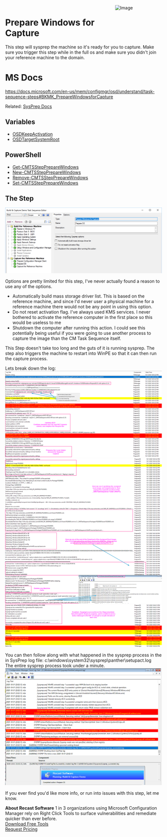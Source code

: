 <img style="float: right;" src="https://docs.recastsoftware.com/media/Recast-Logo-Dark_Horizontal_nav.png"  alt="Image" height="43" width="150">

# Prepare Windows for Capture

This step will sysprep the machine so it's ready for you to capture.  Make sure you trigger this step while in the full os and make sure you didn't join your reference machine to the domain.

# MS Docs

<https://docs.microsoft.com/en-us/mem/configmgr/osd/understand/task-sequence-steps#BKMK_PrepareWindowsforCapture>

Related: [SysPrep Docs](https://docs.microsoft.com/en-us/windows-hardware/manufacture/desktop/sysprep-process-overview)

## Variables

- [OSDKeepActivation](https://docs.microsoft.com/en-us/mem/configmgr/osd/understand/task-sequence-variables#OSDKeepActivation)
- [OSDTargetSystemRoot](https://docs.microsoft.com/en-us/mem/configmgr/osd/understand/task-sequence-variables#OSDTargetSystemRoot-output)

## PowerShell

- [Get-CMTSStepPrepareWindows](https://docs.microsoft.com/en-us/powershell/module/configurationmanager/Get-CMTSStepPrepareWindows)
- [New-CMTSStepPrepareWindows](https://docs.microsoft.com/en-us/powershell/module/configurationmanager/New-CMTSStepPrepareWindows)
- [Remove-CMTSStepPrepareWindows](https://docs.microsoft.com/en-us/powershell/module/configurationmanager/Remove-CMTSStepPrepareWindows)
- [Set-CMTSStepPrepareWindows](https://docs.microsoft.com/en-us/powershell/module/configurationmanager/Set-CMTSStepPrepareWindows)

## The Step

[![Prepare OS 01](media/PrepareOS01.png)](media/PrepareOS01.png)

Options are pretty limited for this step, I've never actually found a reason to use any of the options.

- Automatically build mass storage driver list.  This is based on the reference machine, and since I'd never user a physical machine for a reference machine there would not be any point in using this option.
- Do not reset activation flag. I've always used KMS services.  I never bothered to activate the reference computer in the first place so this would be useless to me
- Shutdown the computer after running this action.  I could see this potentially being useful if you were going to use another process to capture the image than the CM Task Sequence itself.  

This Step doesn't take too long and the guts of it is running sysprep.  The step also triggers the machine to restart into WinPE so that it can then run the capture process.

Lets break down the log:
[![Prepare OS 02](media/PrepareOS02.png)](media/PrepareOS02.png)
[![Prepare OS 03](media/PrepareOS03.png)](media/PrepareOS03.png)
[![Prepare OS 04](media/PrepareOS04.png)](media/PrepareOS04.png)
[![Prepare OS 05](media/PrepareOS05.png)](media/PrepareOS05.png)

You can then follow along with what happened in the sysprep process in the in SysPrep log file:
c:\windows\system32\sysprep\panther\setupact.log  
The entire sysprep process took under a minute.
[![Prepare OS 06](media/PrepareOS06.png)](media/PrepareOS06.png)

If you ever find you'd like more info, or run into issues with this step, let me know.  

**About Recast Software**
1 in 3 organizations using Microsoft Configuration Manager rely on Right Click Tools to surface vulnerabilities and remediate quicker than ever before.  
[Download Free Tools](https://www.recastsoftware.com/?utm_source=cmdocs&utm_medium=referral&utm_campaign=cmdocs#formarea)  
[Request Pricing](https://www.recastsoftware.com/pricing?utm_source=cmdocs&utm_medium=referral&utm_campaign=cmdocs)
